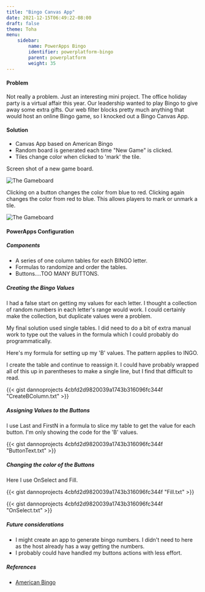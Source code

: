 ```yaml
---
title: "Bingo Canvas App"
date: 2021-12-15T06:49:22-08:00
draft: false
theme: Toha
menu:
    sidebar:
        name: PowerApps Bingo
        identifier: powerplatform-bingo
        parent: powerplatform
        weight: 35
---
```



#### Problem
Not really a problem.  Just an interesting mini project.  The office holiday party is a virtual affair this year. Our leadership wanted to play Bingo to give away some extra gifts. Our web filter blocks pretty much anything that would host an online Bingo game, so I knocked out a Bingo Canvas App.
 
#### Solution
- Canvas App based on American Bingo
- Random board is generated each time "New Game" is clicked.
- Tiles change color when clicked to 'mark' the tile.

Screen shot of a new game board.

![The Gameboard](/posts/powerplatform/Bingo/Bingo_1.jpg)

Clicking on a button changes the color from blue to red.  Clicking again changes the color from red to blue.  This allows players to mark or unmark a tile. 

![The Gameboard](/posts/powerplatform/Bingo/Bingo_Selected.jpg)

#### PowerApps Configuration
##### Components
- A series of one column tables for each BINGO letter.
- Formulas to randomize and order the tables.
- Buttons....TOO MANY BUTTONS.

##### Creating the Bingo Values
I had a false start on getting my values for each letter. I thought a collection of random numbers in each letter's range would work.  I could certainly make the collection, but duplicate values were a problem. 

My final solution used single tables.  I did need to do a bit of extra manual work to type out the values in the formula which I could probably do programmatically. 

Here's my formula for setting up my 'B' values. The pattern applies to INGO.

I create the table and continue to reassign it. I could have probably wrapped all of this up in parentheses to make a single line, but I find that difficult to read.

{{< gist dannoprojects 4cbfd2d9820039a1743b316096fc344f "CreateBColumn.txt" >}}

##### Assigning Values to the Buttons
I use Last and FirstN in a formula to slice my table to get the value for each button.  I'm only showing the code for the 'B' values.

{{< gist dannoprojects 4cbfd2d9820039a1743b316096fc344f "ButtonText.txt" >}}

##### Changing the color of the Buttons
Here I use OnSelect and Fill.

{{< gist dannoprojects 4cbfd2d9820039a1743b316096fc344f "Fill.txt" >}}

{{< gist dannoprojects 4cbfd2d9820039a1743b316096fc344f "OnSelect.txt" >}}

##### Future considerations
- I might create an app to generate bingo numbers.  I didn't need to here as the host already has a way getting the numbers.  
- I probably could have handled my buttons actions with less effort.  

##### References
- [American Bingo](https://en.wikipedia.org/wiki/Bingo_(American_version))